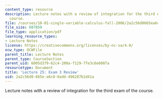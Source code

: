 ```yaml
---
content_type: resource
description: Lecture notes with a review of integration for the third exam of the
  course.
file: /courses/18-01-single-variable-calculus-fall-2006/2a2c56d0665ea6c00add496287b1d41a_lec25.pdf
file_size: 607859
file_type: application/pdf
learning_resource_types:
- Lecture Notes
license: https://creativecommons.org/licenses/by-nc-sa/4.0/
ocw_type: OCWFile
parent_title: Lecture Notes
parent_type: CourseSection
parent_uid: 6005d379-62c4-200a-f129-7fe3c6e6007a
resourcetype: Document
title: 'Lecture 25: Exam 3 Review'
uid: 2a2c56d0-665e-a6c0-0add-496287b1d41a
---
```

Lecture notes with a review of integration for the third exam of the course.